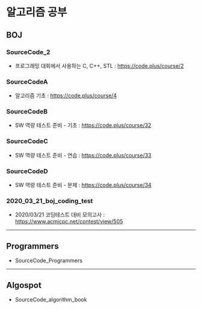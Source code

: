 # 알고리즘 공부

## BOJ

### SourceCode_2
- 프로그래밍 대회에서 사용하는 C, C++, STL : https://code.plus/course/2

### SourceCodeA
- 알고리즘 기초 : https://code.plus/course/4

### SourceCodeB
- SW 역량 테스트 준비 - 기초 : https://code.plus/course/32

### SourceCodeC
- SW 역량 테스트 준비 - 연습 : https://code.plus/course/33

### SourceCodeD
- SW 역량 테스트 준비 - 문제 : https://code.plus/course/34

### 2020_03_21_boj_coding_test
- 2020/03/21 코딩테스트 대비 모의고사 : https://www.acmicpc.net/contest/view/505

---

## Programmers
- SourceCode_Programmers

---
## Algospot
- SourceCode_algorithm_book
